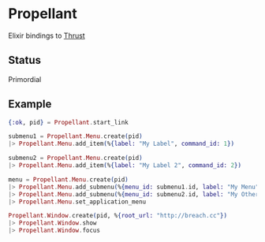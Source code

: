 # Propellant

Elixir bindings to [Thrust](https://github.com/breach/thrust)

## Status

Primordial

## Example

```elixir
{:ok, pid} = Propellant.start_link

submenu1 = Propellant.Menu.create(pid)
|> Propellant.Menu.add_item(%{label: "My Label", command_id: 1})

submenu2 = Propellant.Menu.create(pid)
|> Propellant.Menu.add_item(%{label: "My Label 2", command_id: 2})

menu = Propellant.Menu.create(pid)
|> Propellant.Menu.add_submenu(%{menu_id: submenu1.id, label: "My Menu", command_id: 3})
|> Propellant.Menu.add_submenu(%{menu_id: submenu2.id, label: "My Other Menu", command_id: 4})
|> Propellant.Menu.set_application_menu

Propellant.Window.create(pid, %{root_url: "http://breach.cc"})
|> Propellant.Window.show
|> Propellant.Window.focus
```
